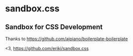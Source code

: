 # sandbox.css

## Sandbox for CSS Development

Thanks to <https://github.com/ajpiano/boilerplate-boilerplate>

<3,
<https://github.com/erikj/sandbox.css>